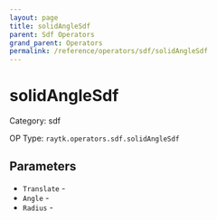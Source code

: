 ```yaml
---
layout: page
title: solidAngleSdf
parent: Sdf Operators
grand_parent: Operators
permalink: /reference/operators/sdf/solidAngleSdf
---
```


# solidAngleSdf



Category: sdf

OP Type: `raytk.operators.sdf.solidAngleSdf`

## Parameters

* `Translate` - 
* `Angle` - 
* `Radius` -
